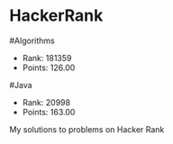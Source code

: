# HackerRank


#Algorithms
- Rank: 181359
- Points: 126.00

#Java
- Rank: 20998
- Points: 163.00 

My solutions to problems on Hacker Rank

